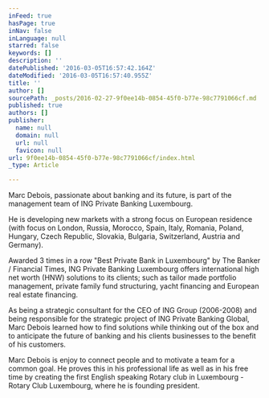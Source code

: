 ```yaml
---
inFeed: true
hasPage: true
inNav: false
inLanguage: null
starred: false
keywords: []
description: ''
datePublished: '2016-03-05T16:57:42.164Z'
dateModified: '2016-03-05T16:57:40.955Z'
title: ''
author: []
sourcePath: _posts/2016-02-27-9f0ee14b-0854-45f0-b77e-98c7791066cf.md
published: true
authors: []
publisher:
  name: null
  domain: null
  url: null
  favicon: null
url: 9f0ee14b-0854-45f0-b77e-98c7791066cf/index.html
_type: Article

---
```

Marc Debois, passionate about banking and its future, is part of the management team of ING Private Banking Luxembourg. 

He is developing new markets with a strong focus on European residence (with focus on London, Russia, Morocco, Spain, Italy, Romania, Poland, Hungary, Czech Republic, Slovakia, Bulgaria, Switzerland, Austria and Germany). 

Awarded 3 times in a row "Best Private Bank in Luxembourg" by The Banker / Financial Times, ING Private Banking Luxembourg offers international high net worth (HNW) solutions to its clients; such as tailor made portfolio management, private family fund structuring, yacht financing and European real estate financing. 

As being a strategic consultant for the CEO of ING Group (2006-2008) and being responsible for the strategic project of ING Private Banking Global, Marc Debois learned how to find solutions while thinking out of the box and to anticipate the future of banking and his clients businesses to the benefit of his customers. 

Marc Debois is enjoy to connect people and to motivate a team for a common goal. He proves this in his professional life as well as in his free time by creating the first English speaking Rotary club in Luxembourg - Rotary Club Luxembourg, where he is founding president.